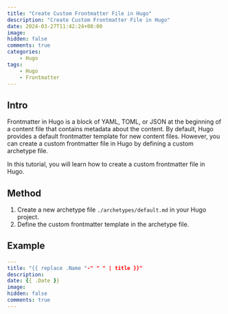 ```yaml
---
title: "Create Custom Frontmatter File in Hugo"
description: "Create Custom Frontmatter File in Hugo"
date: 2024-03-27T11:42:24+08:00
image: 
hidden: false
comments: true
categories:
    - Hugo
tags:  
    - Hugo
    - Frontmatter
---
```


## Intro

Frontmatter in Hugo is a block of YAML, TOML, or JSON at the beginning of a content file that contains metadata about the content. By default, Hugo provides a default frontmatter template for new content files. However, you can create a custom frontmatter file in Hugo by defining a custom archetype file.

In this tutorial, you will learn how to create a custom frontmatter file in Hugo.

## Method

1. Create a new archetype file `./archetypes/default.md` in your Hugo project.
2. Define the custom frontmatter template in the archetype file.

## Example

```yaml
---
title: "{{ replace .Name "-" " " | title }}"
description: 
date: {{ .Date }}
image: 
hidden: false
comments: true
---
```